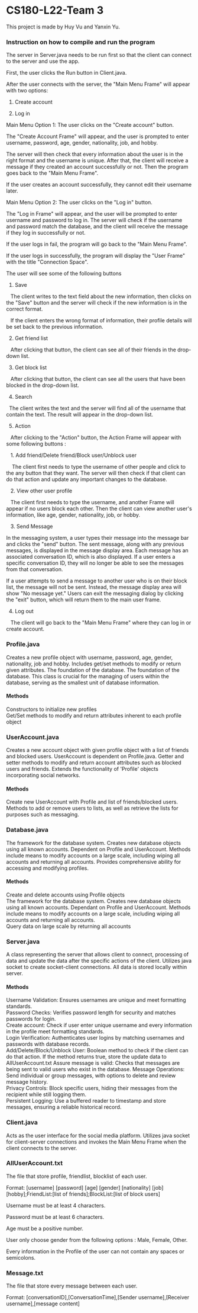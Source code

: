 # CS180-L22-Team 3

This project is made by Huy Vu and Yanxin Yu.

### Instruction on how to compile and run the program

The server in Server.java needs to be run first so that the client can connect to the server and use the app.

First, the user clicks the Run button in Client.java.

After the user connects with the server, the "Main Menu Frame" will appear with two options:

1. Create account

2. Log in


Main Menu Option 1: The user clicks on the "Create account" button.

The "Create Account Frame" will appear, and the user is prompted to enter username, password, age, gender, nationality, job, and hobby.

The server will then check that every information about the user is in the right format and the username is unique. After that, the client will receive a message if they created an account successfully or not. Then the program goes back to the "Main Menu Frame".

If the user creates an account successfully, they cannot edit their username later.


Main Menu Option 2: The user clicks on the "Log in" button.

The "Log in Frame" will appear, and the user will be prompted to enter username and password to log in. The server will check if the username and password match the database, and the client will receive the message if they log in successfully or not.

If the user logs in fail, the program will go back to the "Main Menu Frame".

If the user logs in successfully, the program will display the "User Frame" with the title "Connection Space".

The user will see some of the following buttons

1. Save

   The client writes to the text field about the new information, then clicks on the "Save" button and the server will check if the new information is in the correct format.

   If the client enters the wrong format of information, their profile details will be set back to the previous information.


2. Get friend list

   After clicking that button, the client can see all of their friends in the drop-down list.


3. Get block list

   After clicking that button, the client can see all the users that have been blocked in the drop-down list.

4. Search

  The client writes the text and the server will find all of the username that contain the text. The result will appear in the drop-down list.

5. Action

   After clicking to the "Action" button, the Action Frame will appear with some following buttons :

   1. Add friend/Delete friend/Block user/Unblock user
   
    The client first needs to type the username of other people and click to the any button that they want. The server will then check if that client can do that action and update any important changes to the database.

   2. View other user profile
   
   The client first needs to type the username, and another Frame will appear if no users block each other. Then the client can view another user's information, like age, gender, nationality, job, or hobby.
   
   3. Send Message
   
   In the messaging system, a user types their message into the message bar and clicks the "send" button. The sent message, along with any previous messages, is displayed in the message display area. Each message has an associated conversation ID, which is also displayed. If a user enters a specific conversation ID, they will no longer be able to see the messages from that conversation.

If a user attempts to send a message to another user who is on their block list, the message will not be sent. Instead, the message display area will show "No message yet." Users can exit the messaging dialog by clicking the "exit" button, which will return them to the main user frame.
   

   4. Log out

   The client will go back to the "Main Menu Frame" where they can log in or create account.

### Profile.java <br/>
Creates a new profile object with username, password, age, gender, nationality, job and hobby. Includes get/set methods to modify or return given attributes.
The foundation of the database.
The foundation of the database. This class is crucial for the managing of users within the database, serving as the smallest unit of database information.

#### Methods
Constructors to initialize new profiles
<br/>
Get/Set methods to modify and return attributes inherent to
each profile object
<br/>

### UserAccount.java <br/>
Creates a new account object with given profile object with a list of friends and blocked users. UserAccount is dependent on Profile.java.
Getter and setter methods to modify and return account attributes such as blocked users and friends.
Extends the functionality of 'Profile' objects incorporating social networks.
<br/>

#### Methods
Create new UserAccount with Profile and list of friends/blocked users.
<br/>
Methods to add or remove users to lists, as well as retrieve the lists for purposes such as messaging.
<br/>

### Database.java <br/>
The framework for the database system. Creates new database objects using all known accounts. Dependent on Profile and UserAccount.
Methods include means to modify accounts on a large scale, including wiping all accounts and returning all accounts. Provides comprehensive ability for accessing and modifying profiles.

#### Methods
Create and delete accounts using Profile objects
<br/>
The framework for the database system. Creates new database objects using all known accounts. Dependant on Profile and UserAccount. Methods include means to modify accounts on a large scale, including wiping all accounts and returning all accounts.
<br/>
Query data on large scale by returning all accounts

### Server.java <br/>

A class representing the server that allows client to connect, processing of data and update the data after the specific actions of the client. 
Utilizes java socket to create socket-client connections. All data is stored locally within server. 

#### Methods

Username Validation: Ensures usernames are unique and meet formatting standards.<br/>
Password Checks: Verifies password length for security and matches passwords for login.<br/>
Create account: Check if user enter unique username and every information in the profile meet formatting standards.<br/>
Login Verification: Authenticates user logins by matching usernames and passwords with database records.<br/>
Add/Delete/Block/Unblock User: Boolean method to check if the client can do that action. If the method returns true, store the update data to AllUserAccount.txt
Assure message is valid: Checks that messages are being sent to valid users who exist in the database.
Message Operations: Send individual or group messages, with options to delete and review message history.<br/>
Privacy Controls: Block specific users, hiding their messages from the recipient while still logging them.<br/>
Persistent Logging: Use a buffered reader to timestamp and store messages, ensuring a reliable historical record.<br/>

### Client.java <br> 
Acts as the user interface for the social media platform. Utilizes java socket for client-server connections and invokes the Main Menu Frame when the client connects to the server.

### AllUserAccount.txt <br/>
The file that store profile, friendlist, blocklist of each user.

Format: [username] [password] [age] [gender] [nationality] [job] [hobby];FriendList:[list of friends];BlockList:[list of block users]

Username must be at least 4 characters.

Password must be at least 6 characters.

Age must be a positive number.

User only choose gender from the following options : Male, Female, Other.

Every information in the Profile of the user can not contain any spaces or semicolons.

### Message.txt <br/>

The file that store every message between each user.

Format: [conversationID],[ConversationTime],[Sender username],[Receiver username],[message content]
